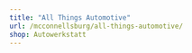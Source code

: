 ```yaml
---
title: "All Things Automotive"
url: /mcconnellsburg/all-things-automotive/
shop: Autowerkstatt
---
```

